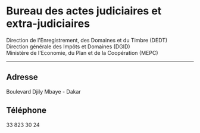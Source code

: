 # Bureau des actes judiciaires et extra-judiciaires

Direction de l'Enregistrement, des Domaines et du Timbre (DEDT)  
Direction générale des Impôts et Domaines (DGID)  
Ministère de l'Economie, du Plan et de la Coopération (MEPC)  

------------------------------------------------------------------------------------------------------------------------------------------------------------------------------------

**Adresse**
-----------

Boulevard Djily Mbaye - Dakar

**Téléphone**
-------------

33 823 30 24